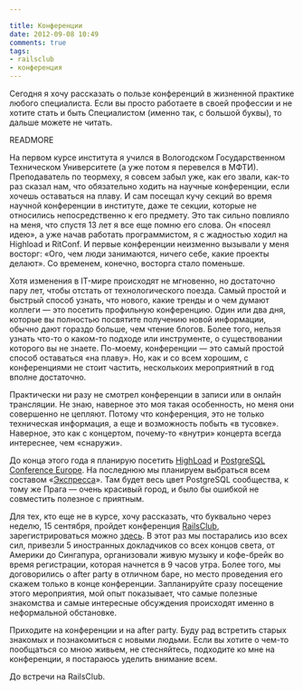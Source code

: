 ```yaml
---

title: Конференции
date: 2012-09-08 10:49
comments: true
tags: 
- railsclub
- конференция
---
```


Сегодня я хочу рассказать о пользе конференций в жизненной практике любого специалиста. Если вы просто работаете в своей
профессии и не хотите стать и быть Специалистом (именно так, с большой буквы), то дальше можете не читать.

READMORE

На первом курсе института я учился в Вологодском Государственном Техническом Университете (а уже потом я перевелся в
МФТИ). Преподаватель по теормеху, я совсем забыл уже, как его звали, как-то раз сказал нам, что обязательно ходить на
научные конференции, если хочешь оставаться на плаву. И сам посещал кучу секций во время научной конференции в
институте, даже те секции, которые не относились непосредственно к его предмету. Это так сильно повлияло на меня, что
спустя 13 лет я все еще помню его слова. Он «посеял идею», а уже начав работать программистом, я с жадностью ходил на
Highload и RitConf. И первые конференции неизменно вызывали у меня восторг: «Ого, чем люди занимаются, ничего себе, какие
проекты делают». Со временем, конечно, восторга стало поменьше.

Хотя изменения в IT-мире происходят не мгновенно, но достаточно пару лет, чтобы отстать от технологического поезда.
Самый простой и быстрый способ узнать, что нового, какие тренды и о чем думают коллеги — это посетить профильную конференцию.
Один или два дня, которые вы полностью посвятите получению новой информации, обычно дают гораздо больше, чем чтение
блогов. Более того, нельзя узнать что-то о каком-то подходе или инструменте, о существовании которого вы не знаете.
По-моему, конференции — это самый простой способ оставаться «на плаву». Но, как и со всем хорошим, с конференциями не
стоит частить, несколькоих мероприятний в год вполне достаточно.

Практически ни разу не смотрел конференции в записи или в онлайн трансляции. Не знаю, наверное это моя такая
особенность, но меня они совершенно не цепляют. Потому что конференция, это не только техническая информация, а еще и
возможность побыть «в тусовке». Наверное, это как с концертом, почему-то «внутри» концерта всегда интереснее, чем
«снаружи».

До конца этого года я планирую посетить [HighLoad](http://www.highload.ru/) и [PostgreSQL Conference
Europe](http://2012.pgconf.eu/).  На последнюю мы планируем выбраться всем составом «[Экспресса](http://express42.com)».
Там будет весь цвет PostgreSQL сообщества, к тому же Прага — очень красивый город, и было бы ошибкой не совместить
полезное с приятным.

Для тех, кто еще не в курсе, хочу рассказать, что буквально через неделю, 15 сентября, пройдет конференция [RailsClub](http://railsclub.ru/), 
зарегистрироваться можно [здесь](http://railsclub.timepad.ru/event/29192). В этот раз мы постарались изо всех сил,
привезли 5 иностранных докладчиков со всех концов света, от Америки до Сингапура, организовали живую музыку и кофе-брейк
во время регистрации, которая начнется в 9 часов утра. Более того, мы договорились о after party в отличном баре, но место проведения
его скажем только в конце конференции. Запланируйте сразу посещение этого мероприятия, мой опыт показывает, что самые
полезные знакомства и самые интересные обсуждения происходят именно в неформальной обстановке.

Приходите на конференции и на after party. Буду рад встретить старых знакомых и познакомиться с новыми
людьми. Если вы хотите о чем-то пообщаться со мною живьем, не стесняйтесь, подходите ко мне на конференции, я постараюсь
уделить внимание всем.

До встречи на RailsClub.

